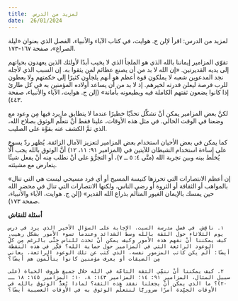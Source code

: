 ```yaml
---
title:  لمزيد من الدرس
date:  26/01/2024
---
```


لمزيد من الدرس:  اقرأ لإلن ج. هوايت، في كتاب الآباء والأنبياء، الفصل الذي بعنوان «ليلة الصراع»، صفحة ١٦٧-١٧٣.

تقوّي المزامير إيماننا بالله الذي هو الملجأ الذي لا يخيب أبدًا لأولئك الذين يعهدون بحياتهم إلى يديه القديرتين. «إن الله لا بد من أن يصنع عظائم لمن يثقوا به. إن السبب الذي لأجله نجد المدعوين شعبه لا يملكون قوة أعظم هو أنهم يلجأون كثيرًا إلى حكمتهم ولا يعطون للرب فرصة ليعلن قدرته لخيرهم. إذ لا بد من أن يساعد أولاده المؤمنين به في كل طارئ إذا كانوا يضعون ثقتهم الكاملة فيه ويطيعونه بأمانة» (إلن ج. هوايت، الآباء والأنبياء، صفحة ٤٤٣).

لكنَّ بعض المزامير يمكن أنْ تشكِّل تحدِّيًا خطيرًا عندما لا يتطابق ما يرد فيها مِن وعود مع وضعنا في الوقت الحالي. في مثل هذه الأوقات، علينا فقط أنْ نتعلَّم الوثوق بصلاح الله، الذي تمَّ الكشف عنه بقوَّة على الصليب.

كما يمكن في بعض الأحيان استخدام بعض المزامير لتعزيز الآمال الزائفة. يُظهر ردّ يسوع على إساءة استخدام الشيطان للآيتين في (المزامير ٩١: ١١، ١٢) أنَّ الوثوق بالله يجب ألَّا يُخلَط بينه وبين تجربة الله (متَّى ٤: ٥ ــ ٧)، أو التجرُّؤ على أنْ نطلب مِنه أنْ يفعل شيئًا يتعارض مع مشيئته.

«إن أعظم الانتصارات التي تحرزها كنيسة المسيح أو أي فرد مسيحي ليست هي التي تنال بالمواهب أو الثقافة أو الثروة أو رضى الناس، ولكنها الانتصارات التي تنال في محضر الله حين يمسك بالإيمان الغيور المتألم بذراع الله القدير» (إلن ج. هوايت، الآباء والأنبياء، صفحة ١٧٣).

**أسئلة للنقاش**

`١. ناقِش، في فصل مدرسة السبت، الإجابة على السؤال الأخير الذي يرد في درس يوم الثلاثاء حول الثقة بالله وسط الشدائد وعندما تسوء الأمور بشكل رهيب. كيف يمكننا أنْ نفهم هذه الأمور وكيف يمكن أنْ تحدث للناس حتَّى بالرغم مِن كلِّ الوعود الرائعة التي في المزامير حول حماية الله؟ فكِّر في هذه النقطة أيضًا: ألم يكن كاتب المزمور نفسه، الذي كتب عن تلك الوعود الرائعة، يعاني مِن الضيقات أو يعرف مؤمنين كانوا يتألَّمون هم أيضًا؟`

`٢. كيف يمكننا أنْ ننمِّي الثقة التامَّة في الله خلال جميع ظروف الحياة (على سبيل المثال، المزامير ٩١: ١٤؛ المزامير ١٤٣: ٨، ١٠؛ المزامير ١٤٥: ١٨ ــ ٢٠)؟ ما الذي يمكن أنْ يجعلنا نفقد هذه الثقة؟ لماذا يُعدُّ الوثوق بالله في الأوقات الجيِّدة أمرًا ضروريًّا لنتعلَّم الوثوق به في الأوقات العصيبة أيضًا؟`